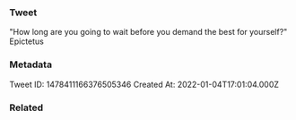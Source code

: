 ### Tweet
"How long are you going to wait before you demand the best for yourself?" Epictetus

### Metadata
Tweet ID: 1478411166376505346
Created At: 2022-01-04T17:01:04.000Z

### Related

